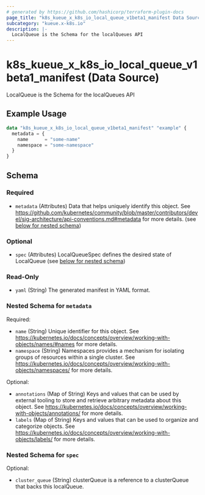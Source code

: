 ```yaml
---
# generated by https://github.com/hashicorp/terraform-plugin-docs
page_title: "k8s_kueue_x_k8s_io_local_queue_v1beta1_manifest Data Source - terraform-provider-k8s"
subcategory: "kueue.x-k8s.io"
description: |-
  LocalQueue is the Schema for the localQueues API
---
```


# k8s_kueue_x_k8s_io_local_queue_v1beta1_manifest (Data Source)

LocalQueue is the Schema for the localQueues API

## Example Usage

```terraform
data "k8s_kueue_x_k8s_io_local_queue_v1beta1_manifest" "example" {
  metadata = {
    name      = "some-name"
    namespace = "some-namespace"
  }
}
```

<!-- schema generated by tfplugindocs -->
## Schema

### Required

- `metadata` (Attributes) Data that helps uniquely identify this object. See https://github.com/kubernetes/community/blob/master/contributors/devel/sig-architecture/api-conventions.md#metadata for more details. (see [below for nested schema](#nestedatt--metadata))

### Optional

- `spec` (Attributes) LocalQueueSpec defines the desired state of LocalQueue (see [below for nested schema](#nestedatt--spec))

### Read-Only

- `yaml` (String) The generated manifest in YAML format.

<a id="nestedatt--metadata"></a>
### Nested Schema for `metadata`

Required:

- `name` (String) Unique identifier for this object. See https://kubernetes.io/docs/concepts/overview/working-with-objects/names/#names for more details.
- `namespace` (String) Namespaces provides a mechanism for isolating groups of resources within a single cluster. See https://kubernetes.io/docs/concepts/overview/working-with-objects/namespaces/ for more details.

Optional:

- `annotations` (Map of String) Keys and values that can be used by external tooling to store and retrieve arbitrary metadata about this object. See https://kubernetes.io/docs/concepts/overview/working-with-objects/annotations/ for more details.
- `labels` (Map of String) Keys and values that can be used to organize and categorize objects. See https://kubernetes.io/docs/concepts/overview/working-with-objects/labels/ for more details.


<a id="nestedatt--spec"></a>
### Nested Schema for `spec`

Optional:

- `cluster_queue` (String) clusterQueue is a reference to a clusterQueue that backs this localQueue.
